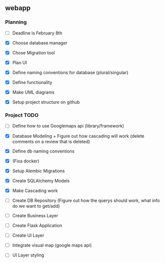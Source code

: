 ## webapp
### Planning
 - [ ] Deadline is February 8th
 - [x] Choose database manager
 - [x] Chose Migration tool
 - [x] Plan UI
 - [x] Define naming conventions for database (plural/singular)
 - [x] Define functionality
 - [x] Make UML diagrams
 - [x] Setup project structure on github
 
 
 ### Project TODO
 - [ ] Define how to use Googlemaps api (library/framework)
 - [x] Database Modeling + Figure out how cascading will work (delete comments on a review that is deleted)
 - [x] Define db naming conventions
 - [x] (Fixa docker)
 - [x] Setup Alembic Migrations
 - [x] Create SQLAlchemy Models
 - [x] Make Cascading work
 - [ ] Create DB Repository (Figure out how the querys should work, what info do we want to get/add)
 - [ ] Create Business Layer
 - [ ] Create Flask Application
 - [ ] Create UI Layer
 - [ ] Integrate visual map (google maps api)
 - [ ] UI Layer styling

